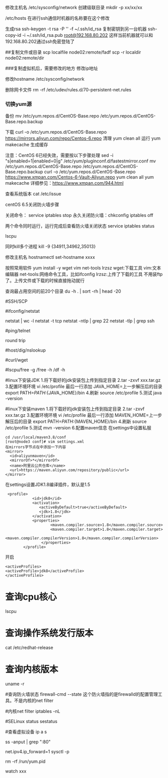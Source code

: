 修改主机名
/etc/sysconfig/network
创建级联目录
mkdir -p xx/xx/xx


/etc/hosts  在进行ssh通信时机器的名称要在这个修改


生成rsa
ssh-keygen -t rsa -P '' -f ~/.ssh/id_rsa
复制密钥到另一台机器
ssh-copy-id -i ~/.ssh/id_rsa.pub root@192.168.80.202
这样当前机器就可以和192.168.80.202通过ssh免密登陆了

##复制文件或目录
scp localfile node02:remote/fadf
scp -r localdir node02:remote/dir

###复制虚拟机后，需要修改的地方
修改ip地址

修改hostname
 /etc/sysconfig/network

删除网卡文件
rm -rf /etc/udev/rules.d/70-persistent-net.rules

### 切换yum源
备份
mv /etc/yum.repos.d/CentOS-Base.repo /etc/yum.repos.d/CentOS-Base.repo.backup

下载
curl -o /etc/yum.repos.d/CentOS-Base.repo https://mirrors.aliyun.com/repo/Centos-6.repo
清理 yum clean all
运行 yum makecache 生成缓存

注意：CentOS 6已经失效，需要按以下步骤处理
sed -i "s|enabled=1|enabled=0|g" /etc/yum/pluginconf.d/fastestmirror.conf
mv /etc/yum.repos.d/CentOS-Base.repo /etc/yum.repos.d/CentOS-Base.repo.backup
curl -o /etc/yum.repos.d/CentOS-Base.repo https://www.xmpan.com/Centos-6-Vault-Aliyun.repo 
yum clean all
yum makecache
详细参见：https://www.xmpan.com/944.html


查看系统版本
cat /etc/issue

centOS 6.5关闭防火墙步骤

关闭命令：  service iptables stop 
        永久关闭防火墙：chkconfig iptables off

两个命令同时运行，运行完成后查看防火墙关闭状态 
        service iptables status

lscpu

同时kill多个进程
kill -9 {34911,34962,35013}

修改主机名
hostnamectl set-hostname xxxx

按照常用软件
yum install -y wget vim net-tools lrzsz
wget:下载工具
vim:文本编辑器
net-tools:网络命令工具，比如ifconfig
lrzsz:上传了下载的工具 不用装ftp了。上传文件或下载的时候直接拖动就行



查询最占用空间的前20个目录
du -h . | sort -rh | head -20




#SSH/SCP


#ifconfig/netstat

netstat | wc -l
netstat -t tcp
netstat -ntlp | grep 22
netstat -tlp | grep ssh




#ping/telnet

round trip



#host/dig/nslookup

#curl/wget

#lscpu/free -g  /free -h /df -h



#linux下安装JDK
1.将下载好的jdk安装包上传到指定目录
2.tar -zxvf xxx.tar.gz
3.配置环境环境
vi /etc/profile
最后一行添加
JAVA_HOME=上一步解压后的目录
export PATH=$PATH:${JAVA_HOME}/bin
4.刷新
source /etc/profile
5.测试
java -version

#linux下安装maven
1.将下载好的jdk安装包上传到指定目录
2.tar -zxvf xxx.tar.gz
3.配置环境环境
vi /etc/profile
最后一行添加
MAVEN_HOME=上一步解压后的目录
export PATH=$PATH:${MAVEN_HOME}/bin
4.刷新
source /etc/profile
5.测试
mvn -version
6.配置maven信息
在settings中设置私服
```shell
cd /usr/local/maven3.8/conf
[root@node3 conf]# vim settings.xml
在mirrors字节点在中添加一下内容
<mirror>
  <id>aliyunmaven</id>
  <mirrorOf>*</mirrorOf>
  <name>阿里云公共仓库</name>
  <url>https://maven.aliyun.com/repository/public</url>
</mirror>
```
在settings设置JDK1.8编译插件，默认是1.5
```shell
 <profile>    
            <id>jdk8</id>    
            <activation>    
               <activeByDefault>true</activeByDefault>    
               <jdk>1.8</jdk>    
            </activation>    
            <properties>    
                    <maven.compiler.source>1.8</maven.compiler.source>    
                    <maven.compiler.target>1.8</maven.compiler.target>    
                    <maven.compiler.compilerVersion>1.8</maven.compiler.compilerVersion>    
                </properties>    
        </profile>
```
开启
```shell
<activeProfiles>
<activeProfile>jdk8</activeProfile>
</activeProfiles>
```


# 查询cpu核心
lscpu

# 查询操作系统发行版本
cat /etc/redhat-release

# 查询内核版本
uname -r

#查询防火墙状态
firewall-cmd --state
这个防火墙指的是firewalld的配置管理工具。不是内核的net filter

#内核net filter
iptables -nL

#SELinux status
sestatus

#查看虚拟设备
ip a s


ss -anput | grep ":80"

net.ipv4.ip_forward=1
sysctl -p





rm -rf /run/yum.pid

watch xxx 







